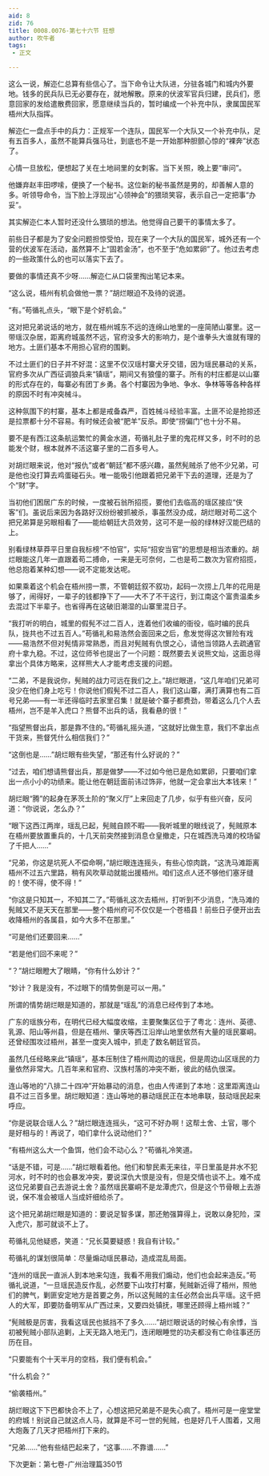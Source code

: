 ```yaml
---
aid: 8
zid: 76
title: 0008.0076-第七十六节 狂想
author: 吹牛者
tags: 
 - 正文

---
```




这么一说，解迩仁总算有些信心了。当下命令让大队进，分驻各城门和城内外要地。钱多的民兵队已无必要存在，就地解散。原来的伏波军官兵归建，民兵们，愿意回家的发给遣散费回家，愿意继续当兵的，暂时编成一个补充中队，隶属国民军梧州大队指挥。

解迩仁一盘点手中的兵力：正规军一个连队，国民军一个大队又一个补充中队，足有五百多人，虽然不能算兵强马壮，到底也不是一开始那种胆颤心惊的“裸奔”状态了。

心情一旦放松，便想起了关在土地祠里的女刺客。当下关照，晚上要“审问”。

他嫌弃赵丰田啰嗦，便换了一个秘书。这位新的秘书虽然是男的，却善解人意的多。听领导命令，当下脸上浮现出“心领神会”的猥琐笑容，表示自己一定把事“办妥”。

其实解迩仁本人暂时还没什么猥琐的想法。他觉得自己要干的事情太多了。

前些日子都是为了安全问题担惊受怕，现在来了一个大队的国民军，城外还有一个营的伏波军在活动，虽然算不上“固若金汤”，也不至于“危如累卵”了。他过去考虑的一些政策什么的也可以落实下去了。

要做的事情还真不少呀……解迩仁从口袋里掏出笔记本来。

“这么说，梧州有机会做他一票？”胡烂眼迫不及待的说道。

“有。”苟循礼点头，“眼下是个好机会。”

这对把兄弟说话的地方，就在梧州城东不远的连绵山地里的一座简陋山寨里。这一带瑶汉杂居，距离府城虽然不远，官府没多大的影响力，是个谁拳头大谁就有理的地方。土匪们基本不用担心官府的围剿。

不过土匪们的日子并不好混：这里不仅汉瑶村寨犬牙交错，因为瑶民暴动的关系，官府多次从广西征调狼兵来“镇瑶”，期间又有狼僮的寨子。所有的村庄都是以山寨的形式存在的，每寨必有团丁乡勇。各个村寨因为争地、争水、争林等等各种各样的原因不时有冲突械斗。

这种氛围下的村寨，基本上都是戒备森严，百姓械斗经验丰富。土匪不论是抢掠还是拉票都十分不容易。有时候还会被“肥羊”反杀。即使“捞偏门”也十分不易。

要不是有西江这条航运繁忙的黄金水道，苟循礼肚子里的鬼花样又多，时不时的总能发个财，根本就养不活这寨子里的二百多号人。

对胡烂眼来说，他对“报仇”或者“朝廷”都不感兴趣，虽然髡贼杀了他不少兄弟，可是他也没打算去鸡蛋碰石头。唯一能吸引他跟着把兄弟干下去的道理，还是为了个“财”字。

当初他们困居广东的时候，一度被石翁所招揽，要他们去临高的瑶区接应“侠客”们。虽说后来因为各路好汉纷纷被抓被杀，事虽然没办成，胡烂眼对苟二这个把兄弟算是另眼相看了――能给朝廷大员效劳，这可不是一般的绿林好汉能巴结的上。

别看绿林草莽平日里自我标榜“不怕官”，实际“招安当官”的思想是相当浓重的。胡烂眼能这几年一直跟着苟二搏命，一来是无可奈何，二也是苟二数次为官府招揽，他总抱着某种幻想――说不定能发达呢。

如果乘着这个机会在梧州捞一票，不管朝廷叙不叙功，起码一次捞上几年的花用是够了，闹得好，一辈子的钱都挣下了――大不了不干这行，到江南这个富贵温柔乡去混过下半辈子。也省得再在这破旧潮湿的山寨里混日子。

“我打听的明白，城里的假髡不过二百人，连着他们收编的衙役，临时编的民兵队，拢共也不过五百人。”苟循礼和易浩然会面回来之后，愈发觉得这次冒险有戏――易浩然不但对髡情非常熟悉，而且对髡贼有仇恨之心，请他当领路人去疏通官府十拿九稳。不过，这位师爷也提出了一个问题：既然要去关说熊文灿，这面总得拿出个具体方略来，这样熊大人才能考虑支援的问题。

“二弟，不是我说你，髡贼的战力可远在我们之上。”胡烂眼道，“这几年咱们兄弟可没少在他们身上吃亏！你说他们假髡不过二百人，我们这山寨，满打满算也有二百号兄弟――有一半还得临时去家里召集！就是破个寨子都费劲，带着这么几个人去梧州，岂不是羊入虎口？熊督不出兵的话，我看悬的很！”

“指望熊督出兵，那是靠不住的。”苟循礼摇头道，“这就好比做生意，我们不拿出点干货来，熊督凭什么相信我们？”

“这倒也是……”胡烂眼有些失望，“那还有什么好说的？”

“过去，咱们想请熊督出兵，那是做梦――不过如今他已是危如累卵，只要咱们拿出一点小小的功绩来。能让他在朝廷面前讳过饰非，他就一定会拿出大本钱来！”

胡烂眼“腾”的起身在茅茨土阶的“聚义厅”上来回走了几步，似乎有些兴奋，反问道：“你说说，怎么办？”

“眼下这西江两岸，瑶乱已起，髡贼自顾不暇――我听城里的眼线说了，髡贼原本在梧州要放置重兵的，十几天前突然接到消息仓皇撤走，只在城西洗马滩的校场留了千把人……”

“兄弟，你这是坑死人不偿命啊，”胡烂眼连连摇头，有些心惊肉跳，“这洗马滩距离梧州不过五六里路，稍有风吹草动就能出援梧州。咱们这点人还不够他们塞牙缝的！使不得，使不得！”

“你这是只知其一，不知其二了。”苟循礼这次去梧州，打听到不少消息，“洗马滩的髡贼又不是天天在那里――整个梧州府可不仅仅是一个苍梧县！前些日子便开出去收降梧州的各属县，如今大多不在那里。”

“可是他们还要回来……”

“若是他们回不来呢？”

“？”胡烂眼瞪大了眼睛，“你有什么妙计？”

“妙计？我是没有，不过眼下的情势倒是可以一用。”

所谓的情势胡烂眼是知道的，那就是“瑶乱”的消息已经传到了本地。

广东的瑶族分布，在明代已经大幅度收缩，主要聚集区位于了粤北：连州、英德、乳源、阳山等州县，但是在梧州、肇庆等西江沿岸山地里依然有大量的瑶民寨峒。还曾经围攻过梧州，甚至一度突入城中，抓走了数名朝廷官员。

虽然几任经略来此“镇瑶”，基本压制住了梧州周边的瑶民，但是周边山区瑶民的力量依然非常大。几百年来和官府、汉族村落的冲突不断，彼此的结仇很深。

连山等地的“八排二十四冲”开始暴动的消息，也由人传递到了本地：这里距离连山县不过三百多里。胡烂眼知道：连山等地的暴动瑶民正在本地串联，鼓动瑶民起来呼应。

“你是说联合瑶人么？”胡烂眼连连摇头，“这可不好办啊！这帮土舍、土官，哪个是好相与的！再说了，咱们拿什么说动他们？”

“有梧州这么大一个鱼饵，他们会不动心么？”苟循礼冷笑道。

“话是不错，可是……”胡烂眼看着他。他们和黎民素无来往，平日里虽是井水不犯河水，时不时的也会暴发冲突，要说深仇大恨是没有，但是交情也谈不上。难不成这位兄弟要自己去游说土舍？虽然瑶民寨峒不是龙潭虎穴，但是这个节骨眼上去游说，保不准会被瑶人当成奸细给杀了。

这个把兄弟胡烂眼是知道的：要说足智多谋，那还勉强算得上，说敢以身犯险，深入虎穴，那可就谈不上了。

苟循礼见他疑惑，笑道：“兄长莫要疑惑！我自有计较。”

苟循礼的谋划很简单：尽量煽动瑶民暴动，造成混乱局面。

“连州的瑶民一直派人到本地来勾连，我看不用我们煽动，他们也会起来造反。”苟循礼说道，“一旦瑶民造反作乱，必然要下山攻打村寨，髡贼新近得了梧州，照他们的脾气，剿匪安定地方是首要之务，所以这髡贼的主任必然会出兵平瑶。这千把人的大军，即要防备明军从广西过来，又要四处镇抚，哪里还顾得上梧州城？”

“髡贼极是厉害，我看这瑶民也抵挡不了多久……”胡烂眼说话的时候心有余悸，当初被髡贼小部队追剿，上天无路入地无门，连闭眼睡觉的功夫都没有亡命往事还历历在目。

“只要能有个十天半月的空档，我们便有机会。”

“什么机会？”

“偷袭梧州。”

胡烂眼这下下巴都快合不上了，心想这把兄弟是不是失心疯了。梧州可是一座堂堂的府城！别说自己就这点人马，就算是不可一世的髡贼，也是好几千人围着，又用大炮轰了几天才把梧州打下来的。

“兄弟……”他有些结巴起来了，“这事……不靠谱……”

下次更新：第七卷-广州治理篇350节



